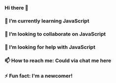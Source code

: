 ### Hi there 👋
### 🌱 I’m currently learning JavaScript
### 👯 I’m looking to collaborate on JavaScript
### 🤔 I’m looking for help with JavaScript
### 📫 How to reach me: Could via chat me here
### ⚡ Fun fact: I'm a newcomer!

